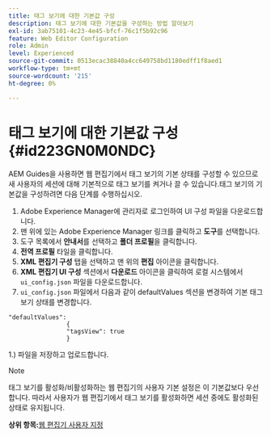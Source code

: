 ```yaml
---
title: 태그 보기에 대한 기본값 구성
description: 태그 보기에 대한 기본값을 구성하는 방법 알아보기
exl-id: 3ab75101-4c23-4e45-bfcf-76c1f5b92c96
feature: Web Editor Configuration
role: Admin
level: Experienced
source-git-commit: 0513ecac38840a4cc649758bd1180edff1f8aed1
workflow-type: tm+mt
source-wordcount: '215'
ht-degree: 0%

---
```


# 태그 보기에 대한 기본값 구성 {#id223GN0M0NDC}

AEM Guides을 사용하면 웹 편집기에서 태그 보기의 기본 상태를 구성할 수 있으므로 새 사용자의 세션에 대해 기본적으로 태그 보기를 켜거나 끌 수 있습니다.태그 보기의 기본값을 구성하려면 다음 단계를 수행하십시오.

1. Adobe Experience Manager에 관리자로 로그인하여 UI 구성 파일을 다운로드합니다.
1. 맨 위에 있는 Adobe Experience Manager 링크를 클릭하고 **도구**&#x200B;를 선택합니다.
1. 도구 목록에서 **안내서**&#x200B;를 선택하고 **폴더 프로필**&#x200B;을 클릭합니다.
1. **전역 프로필** 타일을 클릭합니다.
1. **XML 편집기 구성** 탭을 선택하고 맨 위의 **편집** 아이콘을 클릭합니다.
1. **XML 편집기 UI 구성** 섹션에서 **다운로드** 아이콘을 클릭하여 로컬 시스템에서 `ui_config.json` 파일을 다운로드합니다.
1. `ui_config.json` 파일에서 다음과 같이 defaultValues 섹션을 변경하여 기본 태그 보기 상태를 변경합니다.

```
"defaultValues":
                {
                "tagsView": true
                }
```

1.) 파일을 저장하고 업로드합니다.

>[!NOTE]
>
> 태그 보기를 활성화/비활성화하는 웹 편집기의 사용자 기본 설정은 이 기본값보다 우선합니다. 따라서 사용자가 웹 편집기에서 태그 보기를 활성화하면 세션 중에도 활성화된 상태로 유지됩니다.

**상위 항목:**[&#x200B;웹 편집기 사용자 지정](conf-web-editor.md)
